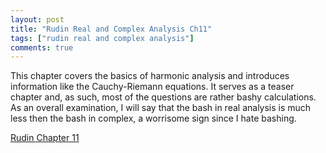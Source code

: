 ```yaml
---
layout: post
title: "Rudin Real and Complex Analysis Ch11"
tags: ["rudin real and complex analysis"]
comments: true
---
```


This chapter covers the basics of harmonic analysis and introduces information like the Cauchy-Riemann equations. It serves as a teaser chapter and, as such, most of the questions are rather bashy calculations. As an overall examination, I will say that the bash in real analysis is much less then the bash in complex, a worrisome sign since I hate bashing.

[Rudin Chapter 11](../pdfs/rudin_rc_analysis/Rudin_Ch11.pdf)